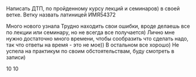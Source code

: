 Написать ДТП, по пройденному курсу лекций и семинаров) в своей ветке. Ветку назвать латиницей ИМЯ54372

Много нового узнала
Трудно находить свои ошибки, вроде делаешь все по лекции или семинару, но не всегда все получается) Лично мне нужно достаточно много времени, чтобы сообразить что сделать надо, так что ответы на время - это не мое))
В остальном все хорошо)
Не успела на практикум по своим обстоятельствам, буду смотреть в записи)

10
10